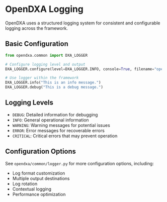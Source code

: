 # OpenDXA Logging

OpenDXA uses a structured logging system for consistent and configurable logging across the framework.

## Basic Configuration

```python
from opendxa.common import DXA_LOGGER

# Configure logging level and output
DXA_LOGGER.configure(level=DXA_LOGGER.INFO, console=True, filename="opendxa.log")

# Use logger within the framework
DXA_LOGGER.info("This is an info message.")
DXA_LOGGER.debug("This is a debug message.")
```

## Logging Levels

- `DEBUG`: Detailed information for debugging
- `INFO`: General operational information
- `WARNING`: Warning messages for potential issues
- `ERROR`: Error messages for recoverable errors
- `CRITICAL`: Critical errors that may prevent operation

## Configuration Options

See `opendxa/common/logger.py` for more configuration options, including:
- Log format customization
- Multiple output destinations
- Log rotation
- Contextual logging
- Performance optimization 